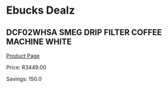 
# Ebucks Dealz
## DCF02WHSA SMEG DRIP FILTER COFFEE MACHINE WHITE
[Product Page](https://www.ebucks.com/web/shop/productSelected.do?prodId=1158952926&catId=704984897)

Price: R3449.00

Savings: 150.0


	